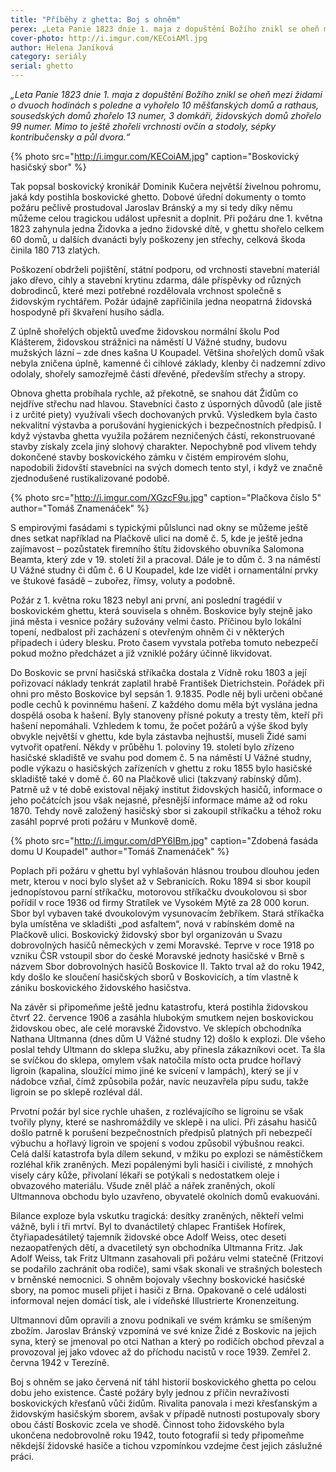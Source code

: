 ```yaml
---
title: "Příběhy z ghetta: Boj s ohněm"
perex: „Leta Panie 1823 dnie 1. maja z dopuštění Božího znikl se oheň mezi židami o dvuoch hodinách s poledne a vyhořelo 10 měšťanských domů a rathaus, sousedských domů zhořelo 13 numer, 3 domkáři, židovských domů zhořelo 99 numer.“
cover-photo: http://i.imgur.com/KECoiAMl.jpg
author: Helena Janíková
category: seriály
serial: ghetto
---
```


*„Leta Panie 1823 dnie 1. maja z dopuštění Božího znikl se oheň mezi židami o dvuoch hodinách s poledne a vyhořelo 10 měšťanských domů a rathaus, sousedských domů zhořelo 13 numer, 3 domkáři, židovských domů zhořelo 99 numer. Mimo to ještě zhořeli vrchnosti ovčín a stodoly, sépky kontribučensky a půl dvora.“*

{% photo src="http://i.imgur.com/KECoiAM.jpg" caption="Boskovický hasičský sbor" %}

Tak popsal boskovický kronikář Dominik Kučera největší živelnou pohromu, jaká kdy postihla boskovické ghetto. Dobové úřední dokumenty o tomto požáru pečlivě prostudoval Jaroslav Bránský a my si tedy díky němu můžeme celou tragickou událost upřesnit a doplnit. Při požáru dne 1. května 1823 zahynula jedna Židovka a jedno židovské dítě, v ghettu shořelo celkem 60 domů, u dalších dvanácti byly poškozeny jen střechy, celková škoda činila 180 713 zlatých.

Poškození obdrželi pojištění, státní podporu, od vrchnosti stavební materiál jako dřevo, cihly a stavební krytinu zdarma, dále příspěvky od různých dobrodinců, které mezi potřebné rozdělovala vrchnost společně s židovským rychtářem. Požár údajně zapříčinila jedna neopatrná židovská hospodyně při škvaření husího sádla.

Z úplně shořelých objektů uveďme židovskou normální školu Pod Klášterem, židovskou strážnici na náměstí U Vážné studny, budovu mužských lázní – zde dnes kašna U Koupadel. Většina shořelých domů však nebyla zničena úplně, kamenné či cihlové základy, klenby či nadzemní zdivo odolaly, shořely samozřejmě části dřevěné, především střechy a stropy.

Obnova ghetta probíhala rychle, až překotně, se snahou dát Židům co nejdříve střechu nad hlavou. Stavebníci často z úsporných důvodů (ale jistě i z určité piety) využívali všech dochovaných prvků. Výsledkem byla často nekvalitní výstavba a porušování hygienických i bezpečnostních předpisů. I když výstavba ghetta využila požárem nezničených částí, rekonstruované stavby získaly zcela jiný slohový charakter. Nepochybně pod vlivem tehdy dokončené stavby boskovického zámku v čistém empirovém slohu, napodobili židovští stavebníci na svých domech tento styl, i když ve značně zjednodušené rustikalizované podobě.

{% photo src="http://i.imgur.com/XGzcF9u.jpg" caption="Plačkova číslo 5" author="Tomáš Znamenáček" %}

S empirovými fasádami s typickými půlslunci nad okny se můžeme ještě dnes setkat například na Plačkově ulici na domě č. 5, kde je ještě jedna zajímavost – pozůstatek firemního štítu židovského obuvníka Salomona Beamta, který zde v 19. století žil a pracoval. Dále je to dům č. 3 na náměstí U Vážné studny či dům č. 6 U Koupadel, kde lze vidět i ornamentální prvky ve štukové fasádě – zubořez, římsy, voluty a podobně.

Požár z 1. května roku 1823 nebyl ani první, ani poslední tragédií v boskovickém ghettu, která souvisela s ohněm. Boskovice byly stejně jako jiná města i vesnice požáry sužovány velmi často. Příčinou bylo lokální topení, nedbalost při zacházení s otevřeným ohněm či v některých případech i údery blesku. Proto časem vyvstala potřeba tomuto nebezpečí pokud možno předcházet a již vzniklé požáry účinně likvidovat. 

Do Boskovic se první hasičská stříkačka dostala z Vídně roku 1803 a její pořizovací náklady tenkrát zaplatil hrabě František Dietrichstein. Pořádek při ohni pro město Boskovice byl sepsán 1. 9.1835. Podle něj byli určeni občané podle cechů k povinnému hašení. Z každého domu měla být vyslána jedna dospělá osoba k hašení. Byly stanoveny přísné pokuty a tresty těm, kteří při hašení nepomáhali. Vzhledem k tomu, že počet požárů a výše škod byly obvykle největší v ghettu, kde byla zástavba nejhustší, museli Židé sami vytvořit opatření. Někdy v průběhu 1. poloviny 19. století bylo zřízeno hasičské skladiště ve svahu pod domem č. 5 na náměstí U Vážné studny, podle výkazu o hasičských zařízeních v ghettu z roku 1855 bylo hasičské skladiště také v domě č. 60 na Plačkově ulici (takzvaný rabínský dům). Patrně už v té době existoval nějaký institut židovských hasičů, informace o jeho počátcích jsou však nejasné, přesnější informace máme až od roku 1870. Tehdy nově založený hasičský sbor si zakoupil stříkačku a téhož roku zasáhl poprvé proti požáru v Munkově domě.

{% photo src="http://i.imgur.com/dPY6IBm.jpg" caption="Zdobená fasáda domu U Koupadel" author="Tomáš Znamenáček" %}

Poplach při požáru v ghettu byl vyhlašován hlásnou troubou dlouhou jeden metr, kterou v noci bylo slyšet až v Sebranicích. Roku 1894 si sbor koupil jednopístovou parní stříkačku, motorovou stříkačku dvoukolovou si sbor pořídil v roce 1936 od firmy Stratílek ve Vysokém Mýtě za 28 000 korun. Sbor byl vybaven také dvoukolovým vysunovacím žebříkem. Stará stříkačka byla umístěna ve skladišti „pod asfaltem“, nová v rabínském domě na Plačkově ulici. Boskovický židovský sbor byl organizován u Svazu dobrovolných hasičů německých v zemi Moravské. Teprve v roce 1918 po vzniku ČSR vstoupil sbor do české Moravské jednoty hasičské v Brně s názvem Sbor dobrovolných hasičů Boskovice II. Takto trval až do roku 1942, kdy došlo ke sloučení hasičských sborů v Boskovicích, a tím vlastně k zániku boskovického židovského hasičstva.

Na závěr si připomeňme ještě jednu katastrofu, která postihla židovskou čtvrť 22. července 1906 a zasáhla hlubokým smutkem nejen boskovickou židovskou obec, ale celé moravské Židovstvo. Ve sklepích obchodníka Nathana Ultmanna (dnes dům U Vážné studny 12) došlo k explozi. Dle všeho poslal tehdy Ultmann do sklepa služku, aby přinesla zákazníkovi ocet. Ta šla se svíčkou do sklepa, omylem však natočila místo octa prudce hořlavý ligroin (kapalina, sloužící mimo jiné ke svícení v lampách), který se jí v nádobce vzňal, čímž způsobila požár, navíc neuzavřela pípu sudu, takže ligroin se po sklepě rozléval dál.

Prvotní požár byl sice rychle uhašen, z rozlévajícího se ligroinu se však tvořily plyny, které se nashromáždily ve sklepě i na ulici. Při zásahu hasičů došlo patrně k porušení bezpečnostních předpisů platných při nebezpečí výbuchu a hořlavý ligroin ve spojení s vodou způsobil výbušnou reakci. Celá další katastrofa byla dílem sekund, v mžiku po explozi se náměstíčkem rozléhal křik zraněných. Mezi popálenými byli hasiči i civilisté, z mnohých visely cáry kůže, přivolaní lékaři se potýkali s nedostatkem oleje i obvazového materiálu. Všude zněl pláč a nářek zraněných, okolí Ultmannova obchodu bylo uzavřeno, obyvatelé okolních domů evakuováni.
 
Bilance exploze byla vskutku tragická: desítky zraněných, někteří velmi vážně, byli i tři mrtví. Byl to dvanáctiletý chlapec František Hofírek, čtyřiapadesátiletý tajemník židovské obce Adolf Weiss, otec deseti nezaopatřených dětí, a dvacetiletý syn obchodníka Ultmanna Fritz. Jak Adolf Weiss, tak Fritz Ultmann zasahovali při požáru velmi statečně (Fritzovi se podařilo zachránit oba rodiče), sami však skonali ve strašných bolestech v brněnské nemocnici. S ohněm bojovaly všechny boskovické hasičské sbory, na pomoc museli přijet i hasiči z Brna. Opakovaně o celé události informoval nejen domácí tisk, ale i vídeňské Illustrierte Kronenzeitung.

Ultmannovi dům opravili a znovu podnikali ve svém krámku se smíšeným zbožím. Jaroslav Bránský vzpomíná ve své knize Židé z Boskovic na jejich syna, který se jmenoval po otci Nathan a který po rodičích obchod převzal a provozoval jej jako vdovec až do příchodu nacistů v roce 1939. Zemřel 2. června 1942 v Terezíně.

Boj s ohněm se jako červená niť táhl historií boskovického ghetta po celou dobu jeho existence. Časté požáry byly jednou z příčin nevraživosti boskovických křesťanů vůči židům. Rivalita panovala i mezi křesťanským a židovským hasičským sborem, avšak v případě nutnosti postupovaly sbory obou částí Boskovic zcela ve shodě. Činnost toho židovského byla ukončena nedobrovolně roku 1942, touto fotografií si tedy připomeňme někdejší židovské hasiče a tichou vzpomínkou vzdejme čest jejich záslužné práci.
